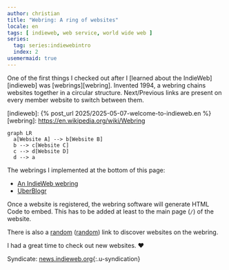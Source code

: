 ```yaml
---
author: christian
title: "Webring: A ring of websites"
locale: en
tags: [ indieweb, web service, world wide web ]
series:
  tag: series:indiewebintro
  index: 2
usemermaid: true
---
```


One of the first things I checked out after I [learned about the IndieWeb][indieweb] was
[webrings][webring]. Invented 1994, a webring chains websites together in a circular structure.
Next/Previous links are present on every member website to switch between them.

[indieweb]: {% post_url 2025/2025-05-07-welcome-to-indieweb.en %}
[webring]: https://en.wikipedia.org/wiki/Webring

```mermaid
graph LR
  a[Website A] --> b[Website B]
  b --> c[Website C]
  c --> d[Website D]
  d --> a
```

The webrings I implemented at the bottom of this page:

- [An IndieWeb webring](https://xn--sr8hvo.ws/)
- [UberBlogr](https://uberblogr.de/)

Once a website is registered, the webring software will generate HTML Code to embed. This has
to be added at least to the main page (`/`) of the website.

There is also a [random](https://xn--sr8hvo.ws/random) ([random](https://uberblogr.de/rand/serverless))
link to discover websites on the webring. 

I had a great time to check out new websites. ❤

Syndicate: [news.indieweb.org](https://news.indieweb.org/en){:.u-syndication}

